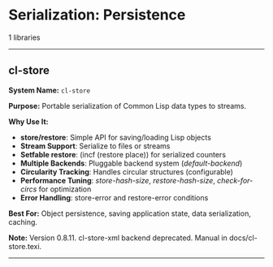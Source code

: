 # Serialization: Persistence

1 libraries

---

## cl-store

**System Name:** `cl-store`

**Purpose:** Portable serialization of Common Lisp data types to streams.

**Why Use It:**
- **store/restore**: Simple API for saving/loading Lisp objects
- **Stream Support**: Serialize to files or streams
- **Setfable restore**: (incf (restore place)) for serialized counters
- **Multiple Backends**: Pluggable backend system (*default-backend*)
- **Circularity Tracking**: Handles circular structures (configurable)
- **Performance Tuning**: *store-hash-size*, *restore-hash-size*, *check-for-circs* for optimization
- **Error Handling**: store-error and restore-error conditions

**Best For:** Object persistence, saving application state, data serialization, caching.

**Note:** Version 0.8.11. cl-store-xml backend deprecated. Manual in docs/cl-store.texi.

---


